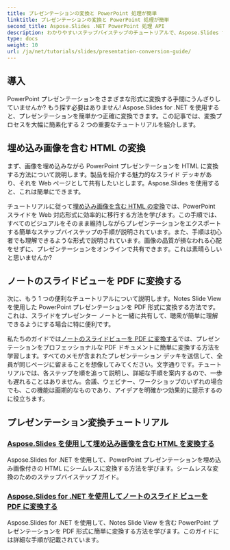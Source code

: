 ```yaml
---
title: プレゼンテーションの変換と PowerPoint 処理が簡単
linktitle: プレゼンテーションの変換と PowerPoint 処理が簡単
second_title: Aspose.Slides .NET PowerPoint 処理 API
description: わかりやすいステップバイステップのチュートリアルで、Aspose.Slides for .NET を使用して PowerPoint プレゼンテーションを簡単に変換する方法を学びます。
type: docs
weight: 10
url: /ja/net/tutorials/slides/presentation-conversion-guide/
---
```

## 導入

PowerPoint プレゼンテーションをさまざまな形式に変換する手間にうんざりしていませんか? もう探す必要はありません! Aspose.Slides for .NET を使用すると、プレゼンテーションを簡単かつ正確に変換できます。この記事では、変換プロセスを大幅に簡素化する 2 つの重要なチュートリアルを紹介します。

## 埋め込み画像を含む HTML の変換

まず、画像を埋め込みながら PowerPoint プレゼンテーションを HTML に変換する方法について説明します。製品を紹介する魅力的なスライド デッキがあり、それを Web ページとして共有したいとします。Aspose.Slides を使用すると、これは簡単にできます。 

チュートリアルに従って[埋め込み画像を含む HTML の変換](./converting-html-with-embedded-images/)では、PowerPoint スライドを Web 対応形式に効率的に移行する方法を学びます。この手順では、すべてのビジュアルをそのまま維持しながらプレゼンテーションをエクスポートする簡単なステップバイステップの手順が説明されています。また、手順は初心者でも理解できるような形式で説明されています。画像の品質が損なわれる心配をせずに、プレゼンテーションをオンラインで共有できます。これは素晴らしいと思いませんか?

## ノートのスライドビューを PDF に変換する

次に、もう 1 つの便利なチュートリアルについて説明します。Notes Slide View を使用した PowerPoint プレゼンテーションを PDF 形式に変換する方法です。これは、スライドをプレゼンター ノートと一緒に共有して、聴衆が簡単に理解できるようにする場合に特に便利です。 

私たちのガイドでは[ノートのスライドビューを PDF に変換する](./converting-notes-slide-view-to-pdf/)では、プレゼンテーションをプロフェッショナルな PDF ドキュメントに簡単に変換する方法を学習します。すべてのメモが含まれたプレゼンテーション デッキを送信して、全員が同じページに留まることを想像してみてください。文字通りです。チュートリアルでは、各ステップを順を追って説明し、詳細な手順を案内するので、一歩も遅れることはありません。会議、ウェビナー、ワークショップのいずれの場合でも、この機能は画期的なものであり、アイデアを明確かつ効果的に提示するのに役立ちます。

## プレゼンテーション変換チュートリアル
### [Aspose.Slides を使用して埋め込み画像を含む HTML を変換する](./converting-html-with-embedded-images/)
Aspose.Slides for .NET を使用して、PowerPoint プレゼンテーションを埋め込み画像付きの HTML にシームレスに変換する方法を学びます。シームレスな変換のためのステップバイステップ ガイド。
### [Aspose.Slides for .NET を使用してノートのスライド ビューを PDF に変換する](./converting-notes-slide-view-to-pdf/)
Aspose.Slides for .NET を使用して、Notes Slide View を含む PowerPoint プレゼンテーションを PDF 形式に簡単に変換する方法を学びます。このガイドには詳細な手順が記載されています。